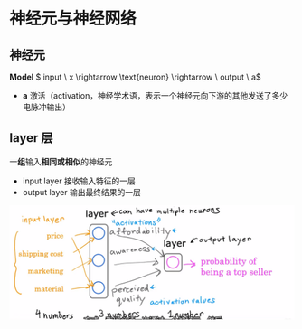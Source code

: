 # 神经元与神经网络

## 神经元

**Model** $ input \ x \rightarrow \text{neuron} \rightarrow \ output \ a$

- **a**  激活（activation，神经学术语，表示一个神经元向下游的其他发送了多少电脉冲输出）

## layer 层

一**组**输入**相同或相似**的神经元

- input layer 接收输入特征的一层
- output layer 输出最终结果的一层

![image-20240424180242525](assets/image-20240424180242525.png)   